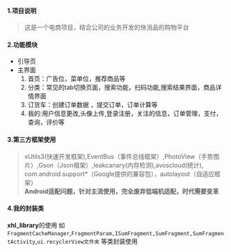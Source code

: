 #### 1.项目说明
> 这是一个电商项目，结合公司的业务开发的快消品的购物平台

#### 2.功能模块
+ 引导页  
+ 主界面
    1. 首页：广告位，菜单位，推荐商品等
    2. 分类：常见的tab切换页面，搜索功能，扫码功能,搜索结果界面，商品详情界面    
    3. 订货车：创建订单数据 ，提交订单，订单计算等
    4. 我的:用户信息更改,头像上传,登录注册，关注的信息，订单管理，支付，查询，评价等

#### 3.第三方框架使用
>   xUtils3(快速开发框架),EventBus（事件总线框架）,PhotoView（手势图片）,Gson（Json框架）,leakcanary(内存检测),avoscloud(统计),
    com.android.support*（Google提供的兼容包），autolayout（自适应框架）   
    **Android适配问题，针对主流使用，完全废弃低端机适配，时代需要变革**

#### 4.我的封装类
**xhl_library**的使用
如 `FragmentCacheManager`,`FragmentParam,ISumFragment,SumFragment,SumFragmentActivity`,`ui.recyclerView文件夹` 等类封装使用